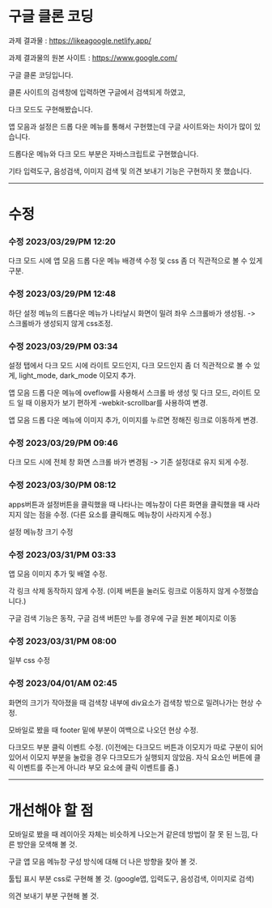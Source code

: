 # 구글 클론 코딩

과제 결과물 : https://likeagoogle.netlify.app/

과제 결과물의 원본 사이트 : https://www.google.com/

구글 클론 코딩입니다.

클론 사이트의 검색창에 입력하면 구글에서 검색되게 하였고, 

다크 모드도 구현해봤습니다.

앱 모음과 설정은 드롭 다운 메뉴를 통해서 구현했는데 구글 사이트와는 차이가 많이 있습니다.

드롭다운 메뉴와 다크 모드 부분은 자바스크립트로 구현했습니다.

기타 입력도구, 음성검색, 이미지 검색 및 의견 보내기 기능은 구현하지 못 했습니다.

***

# 수정

### 수정 2023/03/29/PM 12:20

다크 모드 시에 앱 모음 드롭 다운 메뉴 배경색 수정 및 css 좀 더 직관적으로 볼 수 있게 구분.

### 수정 2023/03/29/PM 12:48

하단 설정 메뉴의 드롭다운 메뉴가 나타날시 화면이 밀려 좌우 스크롤바가 생성됨. -> 스크롤바가 생성되지 않게 css조정.

### 수정 2023/03/29/PM 03:34

설정 탭에서 다크 모드 시에 라이트 모드인지, 다크 모드인지 좀 더 직관적으로 볼 수 있게, light_mode, dark_mode 이모지 추가.

앱 모음 드롭 다운 메뉴에 oveflow를 사용해서 스크롤 바 생성 및 다크 모드, 라이트 모드 일 때 이용자가 보기 편하게 -webkit-scrollbar를 사용하여 변경.

앱 모음 드롭 다운 메뉴에 이미지 추가, 이미지를 누르면 정해진 링크로 이동하게 변경.

### 수정 2023/03/29/PM 09:46

다크 모드 시에 전체 창 화면 스크롤 바가 변경됨 -> 기존 설정대로 유지 되게 수정.

### 수정 2023/03/30/PM 08:12

apps버튼과 설정버튼을 클릭했을 때 나타나는 메뉴창이 다른 화면을 클릭했을 때 사라지지 않는 점을 수정. (다른 요소를 클릭해도 메뉴창이 사라지게 수정.)

설정 메뉴창 크기 수정

### 수정 2023/03/31/PM 03:33

앱 모음 이미지 추가 및 배열 수정.

각 링크 삭제 동작하지 않게 수정. (이제 버튼을 눌러도 링크로 이동하지 않게 수정했습니다.)

구글 검색 기능은 동작, 구글 검색 버튼만 누를 경우에 구글 원본 페이지로 이동

### 수정 2023/03/31/PM 08:00

일부 css 수정

### 수정 2023/04/01/AM 02:45

화면의 크기가 작아졌을 때 검색창 내부에 div요소가 검색창 밖으로 밀려나가는 현상 수정.

모바일로 봤을 때 footer 밑에 부분이 여백으로 나오던 현상 수정.

다크모드 부분 클릭 이벤트 수정.
(이전에는 다크모드 버튼과 이모지가 따로 구분이 되어있어서 이모지 부분을 눌렀을 경우 다크모드가 실행되지 않았음. 자식 요소인 버튼에 클릭 이벤트를 주는게 아니라 부모 요소에 클릭 이벤트를 줌.)

***

# 개선해야 할 점

모바일로 봤을 때 레이아웃 자체는 비슷하게 나오는거 같은데 방법이 잘 못 된 느낌, 
다른 방안을 모색해 볼 것.

구글 앱 모음 메뉴창 구성 방식에 대해 더 나은 방향을 찾아 볼 것.

툴팁 표시 부분 css로 구현해 볼 것. (google앱, 입력도구, 음성검색, 이미지로 검색)

의견 보내기 부분 구현해 볼 것.

